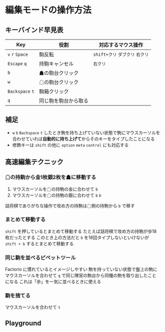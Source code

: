 # 編集モードの操作方法

## キーバインド早見表

| Key             | 役割                 | 対応するマウス操作                 |
|-----------------|----------------------|------------------------------------|
| `v` `r` `Space` | 駒反転               | `shift+クリ` `ダブクリ` `右クリ`  |
| `Escape` `q`    | 持駒キャンセル       | `右クリ`                           |
| `b`             | ☗の駒台クリック     |                                    |
| `w`             | ☖の駒台クリック     |                                    |
| `Backspace` `t` | 駒箱クリック         |                                    |
| `q`             | 同じ駒を駒台から取る |                                    |

## 補足

<!-- * ダブルクリック or 右クリック or 修飾キーを押しながら左クリックで、盤上の駒の反転と向きを変更する(ショートカットキー: `v` `r` `Space`) -->
<!-- * 駒を持った状態で右クリックすると駒を元に戻す (ショートカットキー: `Escape` `q`) -->
<!-- * 駒台または駒箱をクリックしたことにするショートカットキーがある (☗駒台:`b` ☖駒台:`w` 駒箱:`Escape` または `t`) -->
* `w` `b` `Backspace` `t` したとき駒を持ち上げていない状態で駒にマウスカーソルを合わせていれば**自動的に持ち上げて**からそのキーをタイプしたことになる
* 修飾キーは `shift` の他に `option` `meta` `control` にも対応する

## 高速編集テクニック

### ☖の持駒から金1枚銀2枚を☗に移動する

1. マウスカーソルを☖の持駒の金に合わせて `b`
1. マウスカーソルを☖の持駒の銀に合わせて `b` `b`

詰将棋でありがちな操作で攻め方の持駒は☖側の持駒から `b` で移す

### まとめて移動する

`shift` を押しているとまとめて移動する
たとえば詰将棋で攻め方の持駒が歩18枚だったとする
このとき上の方法だと `b` を18回タイプしないといけないが `shift + b` するとまとめて移動する

### 同じ駒を並べるピペットツール

Factorio に慣れているとイメージしやすい
駒を持っていない状態で盤上の駒にマウスカーソルを合わせて `q` で同じ陣営の駒台から同種の駒を取り出したことになる
これは「歩」を一気に並べるときに使える



### 駒を捨てる

マウスカーソルを合わせて `t`

## Playground

<ShogiPlayerWcWrapper sp_run_mode="edit_mode" />
